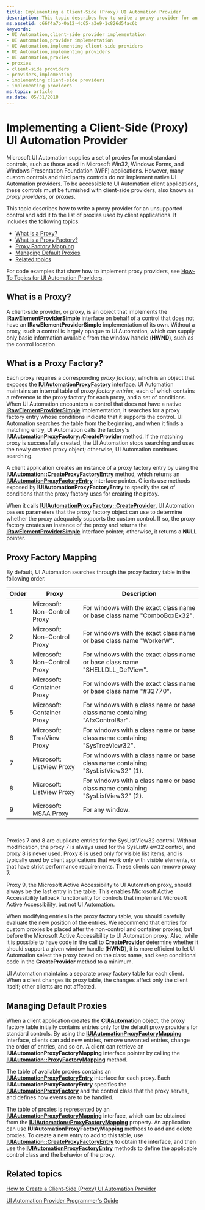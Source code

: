 ```yaml
---
title: Implementing a Client-Side (Proxy) UI Automation Provider
description: This topic describes how to write a proxy provider for an unsupported control and add it to the list of proxies used by client applications.
ms.assetid: c66f4a7b-0a12-4c65-a3e9-1c826d54ac6b
keywords:
- UI Automation,client-side provider implementation
- UI Automation,provider implementation
- UI Automation,implementing client-side providers
- UI Automation,implementing providers
- UI Automation,proxies
- proxies
- client-side providers
- providers,implementing
- implementing client-side providers
- implementing providers
ms.topic: article
ms.date: 05/31/2018
---
```


# Implementing a Client-Side (Proxy) UI Automation Provider

Microsoft UI Automation supplies a set of proxies for most standard controls, such as those used in Microsoft Win32, Windows Forms, and Windows Presentation Foundation (WPF) applications. However, many custom controls and third party controls do not implement native UI Automation providers. To be accessible to UI Automation client applications, these controls must be furnished with client-side providers, also known as *proxy providers*, or *proxies*.

This topic describes how to write a proxy provider for an unsupported control and add it to the list of proxies used by client applications. It includes the following topics:

-   [What is a Proxy?](#what-is-a-proxy)
-   [What is a Proxy Factory?](#what-is-a-proxy-factory)
-   [Proxy Factory Mapping](#proxy-factory-mapping)
-   [Managing Default Proxies](#managing-default-proxies)
-   [Related topics](#related-topics)

For code examples that show how to implement proxy providers, see [How-To Topics for UI Automation Providers](uiauto-howto-topics-for-uiautomation-providers.md).

## What is a Proxy?

A client-side provider, or proxy, is an object that implements the [**IRawElementProviderSimple**](/windows/desktop/api/UIAutomationCore/nn-uiautomationcore-irawelementprovidersimple) interface on behalf of a control that does not have an **IRawElementProviderSimple** implementation of its own. Without a proxy, such a control is largely opaque to UI Automation, which can supply only basic information available from the window handle (**HWND**), such as the control location.

## What is a Proxy Factory?

Each proxy requires a corresponding *proxy factory*, which is an object that exposes the [**IUIAutomationProxyFactory**](/windows/desktop/api/UIAutomationClient/nn-uiautomationclient-iuiautomationproxyfactory) interface. UI Automation maintains an internal table of *proxy factory entries*, each of which contains a reference to the proxy factory for each proxy, and a set of conditions. When UI Automation encounters a control that does not have a native [**IRawElementProviderSimple**](/windows/desktop/api/UIAutomationCore/nn-uiautomationcore-irawelementprovidersimple) implementation, it searches for a proxy factory entry whose conditions indicate that it supports the control. UI Automation searches the table from the beginning, and when it finds a matching entry, UI Automation calls the factory's [**IUIAutomationProxyFactory::CreateProvider**](/windows/desktop/api/UIAutomationClient/nf-uiautomationclient-iuiautomationproxyfactory-createprovider) method. If the matching proxy is successfully created, the UI Automation stops searching and uses the newly created proxy object; otherwise, UI Automation continues searching.

A client application creates an instance of a proxy factory entry by using the [**IUIAutomation::CreateProxyFactoryEntry**](/windows/desktop/api/UIAutomationClient/nf-uiautomationclient-iuiautomation-createproxyfactoryentry) method, which returns an [**IUIAutomationProxyFactoryEntry**](/windows/desktop/api/UIAutomationClient/nn-uiautomationclient-iuiautomationproxyfactoryentry) interface pointer. Clients use methods exposed by **IUIAutomationProxyFactoryEntry** to specify the set of conditions that the proxy factory uses for creating the proxy.

When it calls [**IUIAutomationProxyFactory::CreateProvider**](/windows/desktop/api/UIAutomationClient/nf-uiautomationclient-iuiautomationproxyfactory-createprovider), UI Automation passes parameters that the proxy factory object can use to determine whether the proxy adequately supports the custom control. If so, the proxy factory creates an instance of the proxy and returns the [**IRawElementProviderSimple**](/windows/desktop/api/UIAutomationCore/nn-uiautomationcore-irawelementprovidersimple) interface pointer; otherwise, it returns a **NULL** pointer.

## Proxy Factory Mapping

By default, UI Automation searches through the proxy factory table in the following order.



| Order | Proxy                        | Description                                                                      |
|-------|------------------------------|----------------------------------------------------------------------------------|
| 1     | Microsoft: Non-Control Proxy | For windows with the exact class name or base class name "ComboBoxEx32".         |
| 2     | Microsoft: Non-Control Proxy | For windows with the exact class name or base class name "WorkerW".              |
| 3     | Microsoft: Non-Control Proxy | For windows with the exact class name or base class name "SHELLDLL\_DefView".    |
| 4     | Microsoft: Container Proxy   | For windows with the exact class name or base class name "\#32770".              |
| 5     | Microsoft: Container Proxy   | For windows with a class name or base class name containing "AfxControlBar".     |
| 6     | Microsoft: TreeView Proxy    | For windows with a class name or base class name containing "SysTreeView32".     |
| 7     | Microsoft: ListView Proxy    | For windows with a class name or base class name containing "SysListView32" (1). |
| 8     | Microsoft: ListView Proxy    | For windows with a class name or base class name containing "SysListView32" (2). |
| 9     | Microsoft: MSAA Proxy        | For any window.                                                                  |



 

Proxies 7 and 8 are duplicate entries for the SysListView32 control. Without modification, the proxy 7 is always used for the SysListView32 control, and proxy 8 is never used. Proxy 8 is used only for visible list items, and is typically used by client applications that work only with visible elements, or that have strict performance requirements. These clients can remove proxy 7.

Proxy 9, the Microsoft Active Accessibility to UI Automation proxy, should always be the last entry in the table. This enables Microsoft Active Accessibility fallback functionality for controls that implement Microsoft Active Accessibility, but not UI Automation.

When modifying entries in the proxy factory table, you should carefully evaluate the new position of the entries. We recommend that entries for custom proxies be placed after the non-control and container proxies, but before the Microsoft Active Accessibility to UI Automation proxy. Also, while it is possible to have code in the call to [**CreateProvider**](/windows/desktop/api/UIAutomationClient/nf-uiautomationclient-iuiautomationproxyfactory-createprovider) determine whether it should support a given window handle (**HWND**), it is more efficient to let UI Automation select the proxy based on the class name, and keep conditional code in the **CreateProvider** method to a minimum.

UI Automation maintains a separate proxy factory table for each client. When a client changes its proxy table, the changes affect only the client itself; other clients are not affected.

## Managing Default Proxies

When a client application creates the [**CUIAutomation**](https://msdn.microsoft.com/en-us/library/Ff384838(v=VS.85).aspx) object, the proxy factory table initially contains entries only for the default proxy providers for standard controls. By using the [**IUIAutomationProxyFactoryMapping**](/windows/desktop/api/UIAutomationClient/nn-uiautomationclient-iuiautomationproxyfactorymapping) interface, clients can add new entries, remove unwanted entries, change the order of entries, and so on. A client can retrieve an **IUIAutomationProxyFactoryMapping** interface pointer by calling the [**IUIAutomation::ProxyFactoryMapping**](/windows/desktop/api/UIAutomationClient/nf-uiautomationclient-iuiautomation-get_proxyfactorymapping) method.

The table of available proxies contains an [**IUIAutomationProxyFactoryEntry**](/windows/desktop/api/UIAutomationClient/nn-uiautomationclient-iuiautomationproxyfactoryentry) interface for each proxy. Each **IUIAutomationProxyFactoryEntry** specifies the [**IUIAutomationProxyFactory**](/windows/desktop/api/UIAutomationClient/nn-uiautomationclient-iuiautomationproxyfactory) and the control class that the proxy serves, and defines how events are to be handled.

The table of proxies is represented by an [**IUIAutomationProxyFactoryMapping**](/windows/desktop/api/UIAutomationClient/nn-uiautomationclient-iuiautomationproxyfactorymapping) interface, which can be obtained from the [**IUIAutomation::ProxyFactoryMapping**](/windows/desktop/api/UIAutomationClient/nf-uiautomationclient-iuiautomation-get_proxyfactorymapping) property. An application can use **IUIAutomationProxyFactoryMapping** methods to add and delete proxies. To create a new entry to add to this table, use [**IUIAutomation::CreateProxyFactoryEntry**](/windows/desktop/api/UIAutomationClient/nf-uiautomationclient-iuiautomation-createproxyfactoryentry) to obtain the interface, and then use the [**IUIAutomationProxyFactoryEntry**](/windows/desktop/api/UIAutomationClient/nn-uiautomationclient-iuiautomationproxyfactoryentry) methods to define the applicable control class and the behavior of the proxy.

## Related topics

<dl> <dt>

[How to Create a Client-Side (Proxy) UI Automation Provider](uiauto-howto-create-clientside-provider.md)
</dt> <dt>

[UI Automation Provider Programmer's Guide](uiauto-providerportal.md)
</dt> </dl>

 

 




